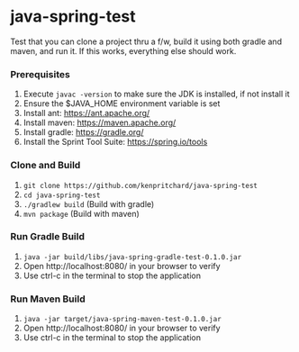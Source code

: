 # java-spring-test
Test that you can clone a project thru a f/w, build it using both gradle and maven, and run it. If this works, everything else should work.


### Prerequisites
1. Execute `javac -version` to make sure the JDK is installed, if not install it
2. Ensure the $JAVA_HOME environment variable is set
3. Install ant: https://ant.apache.org/
4. Install maven: https://maven.apache.org/
5. Install gradle: https://gradle.org/
6. Install the Sprint Tool Suite: https://spring.io/tools

### Clone and Build
1. `git clone https://github.com/kenpritchard/java-spring-test`
2. `cd java-spring-test`
3. `./gradlew build` (Build with gradle)
4. `mvn package` (Build with maven)

### Run Gradle Build
1. `java -jar build/libs/java-spring-gradle-test-0.1.0.jar`
2. Open http://localhost:8080/ in your browser to verify
3. Use ctrl-c in the terminal to stop the application

### Run Maven Build
1. `java -jar target/java-spring-maven-test-0.1.0.jar`
2. Open http://localhost:8080/ in your browser to verify
3. Use ctrl-c in the terminal to stop the application
